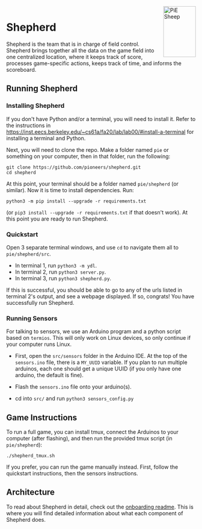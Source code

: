 <img align="right" src="https://github.com/pioneers/shepherd-onboarding/blob/master/readmefigures/PiE_Sheep.png" alt="PiE Sheep" width="86" height="135">

# Shepherd

Shepherd is the team that is in charge of field control. 
Shepherd brings together all the data on the game field into one centralized location, where it keeps track of score, processes game-specific actions, keeps track of time, and informs the scoreboard.


## Running Shepherd 

### Installing Shepherd

If you don't have Python and/or a terminal, you will need to install it. Refer to the instructions in https://inst.eecs.berkeley.edu/~cs61a/fa20/lab/lab00/#install-a-terminal for installing a terminal and Python.

Next, you will need to clone the repo. Make a folder named `pie` or something on your computer, then in that folder, run the following:
```
git clone https://github.com/pioneers/shepherd.git
cd shepherd
```
At this point, your terminal should be a folder named `pie/shepherd` (or similar). Now it is time to install dependencies. Run:
```
python3 -m pip install --upgrade -r requirements.txt
```
(or `pip3 install --upgrade -r requirements.txt` if that doesn't work). At this point you are ready to run Shepherd.

### Quickstart

Open 3 separate terminal windows, and use `cd` to navigate them all to `pie/shepherd/src`. 
 - In terminal 1, run `python3 -m ydl`. 
 - In terminal 2, run `python3 server.py`. 
 - In terminal 3, run `python3 shepherd.py`.

If this is successful, you should be able to go to any of the urls listed in terminal 2's output, and see a webpage displayed. If so, congrats! You have successfully run Shepherd.


### Running Sensors

For talking to sensors, we use an Arduino program and a python script based on `termios`. This will only work on Linux devices, so only continue if your computer runs Linux.

 - First, open the `src/sensors` folder in the Arduino IDE. At the top of the `sensors.ino` file, there is a `MY_UUID` variable. If you plan to run multiple arduinos, each one should get a unique UUID (if you only have one arduino, the default is fine).

 - Flash the `sensors.ino` file onto your arduino(s).
 - cd into `src/` and run `python3 sensors_config.py`



## Game Instructions

To run a full game, you can install tmux, connect the Arduinos to your computer (after flashing), and then run the provided tmux script (in `pie/shepherd`):
```
./shepherd_tmux.sh
```
If you prefer, you can run the game manually instead. First, follow the quickstart instructions, then the sensors instructions.



## Architecture

To read about Shepherd in detail, check out the [onboarding readme](https://github.com/pioneers/shepherd-onboarding#about-shepherd). This is where you will find detailed information about what each component of Shepherd does.






